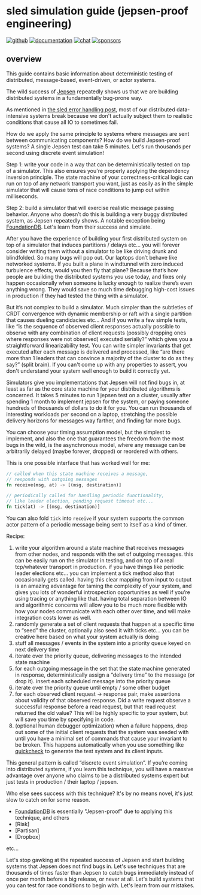 # sled simulation guide (jepsen-proof engineering)

[![github](https://img.shields.io/github/stars/spacejam/sled.svg?style=social)](https://github.com/spacejam/sled)
[![documentation](https://docs.rs/sled/badge.svg)](https://docs.rs/sled)
[![chat](https://img.shields.io/discord/509773073294295082.svg?logo=discord)](https://discord.gg/Z6VsXds)
[![sponsors](https://img.shields.io/opencollective/backers/sled)](https://github.com/sponsors/spacejam)

## overview

This guide contains basic information about deterministic testing of distributed, message-based, event-driven, or actor systems.

The wild success of [Jepsen](https://jepsen.io) repeatedly shows us that we are building distributed systems in a fundamentally bug-prone way.

As mentioned in [the sled error handling post](https://sled.rs/errors), most of our distributed data-intensive systems break because we don't actually subject them to realistic conditions that cause all IO to sometimes fail.

How do we apply the same principle to systems where messages are sent between communicating components? How do we build Jepsen-proof systems? A single Jepsen test can take 5 minutes. Let's run thousands per second using discrete event simulation!

Step 1: write your code in a way that can be deterministically tested on top of a simulator. This also ensures you're properly applying the dependency inversion principle. The state machine of your correctness-critical logic can run on top of any network transport you want, just as easily as in the simple simulator that will cause tons of race conditions to jump out within milliseconds.

Step 2: build a simulator that will exercise realistic message passing behavior. Anyone who doesn’t do this is building a very buggy distributed system, as Jepsen repeatedly shows. A notable exception being [FoundationDB](https://www.youtube.com/watch?v=4fFDFbi3toc). Let's learn from their success and simulate.

After you have the experience of building your first distributed system on top of a simulator that induces partitions / delays etc… you will forever consider writing them without a simulator to be like driving drunk and blindfolded. So many bugs will pop out. Our laptops don’t behave like networked systems. If you built a plane in windtunnel with zero induced turbulence effects, would you then fly that plane? Because that’s how people are building the distributed systems you use today, and fixes only happen occasionally when someone is lucky enough to realize there’s even anything wrong. They would save so much time debugging high-cost issues in production if they had tested the thing with a simulator.

But it’s not complex to build a simulator. Much simpler than the subtleties of CRDT convergence with dynamic membership or raft with a single partition that causes dueling candidacies etc… And if you write a few simple tests, like “is the sequence of observed client responses actually possible to observe with any combination of client requests (possibly dropping ones where responses were not observed) executed serially?” which gives you a straightforward linearizability test. You can write simpler invariants that get executed after each message is delivered and processed, like “are there more than 1 leaders that can convince a majority of the cluster to do as they say?” (split brain). If you can't come up with any properties to assert, you don't understand your system well enough to build it correctly yet.

Simulators give you implementations that Jepsen will not find bugs in, at least as far as the core state machine for your distributed algorithms is concerned. It takes 5 minutes to run 1 jepsen test on a cluster, usually after spending 1 month to implement jepsen for the system, or paying someone hundreds of thousands of dollars to do it for you. You can run thousands of interesting workloads per second on a laptop, stretching the possible delivery horizons for messages way farther, and finding far more bugs.

You can choose your timing assumption model, but the simplest to implement, and also the one that guarantees the freedom from the most bugs in the wild, is the asynchronous model, where any message can be arbitrarily delayed (maybe forever, dropped) or reordered with others.

This is one possible interface that has worked well for me:

```rust
// called when this state machine receives a message,
// responds with outgoing messages
fn receive(msg, at) -> [(msg, destination)]

// periodically called for handling periodic functionality,
// like leader election, pending request timeout etc...
fn tick(at) -> [(msg, destination)]
```

You can also fold `tick` into `receive` if your system supports the common actor pattern of a periodic message being sent to itself as a kind of timer.

Recipe:

1. write your algorithm around a state machine that receives messages from other nodes, and responds with the set of outgoing messages. this can be easily run on the simulator in testing, and on top of a real tcp/whatever transport in production. if you have things like periodic leader elections etc… you can implement a tick method also that occasionally gets called. having this clear mapping from input to output is an amazing advantage for taming the complexity of your system, and gives you lots of wonderful introspection opportunities as well if you’re using tracing or anything like that. having total separation between IO and algorithmic concerns will allow you to be much more flexible with how your nodes communicate with each other over time, and will make integration costs lower as well.
1. randomly generate a set of client requests that happen at a specific time to “seed” the cluster, optionally also seed it with ticks etc… you can be creative here based on what your system actually is doing
1. stuff all messages / events in the system into a priority queue keyed on next delivery time
1. iterate over the priority queue, delivering messages to the intended state machine
1. for each outgoing message in the set that the state machine generated in response, deterministically assign a “delivery time” to the message (or drop it). insert each scheduled message into the priority queue
1. iterate over the priority queue until empty / some other budget
1. for each observed client request -> response pair, make assertions about validity of that observed response. Did a write request observe a successful response before a read request, but that read request returned the old value? This will be highly specific to your system, but will save you time by specifying in code.
1. (optional human debugger optimization) when a failure happens, drop out some of the initial client requests that the system was seeded with until you have a minimal set of commands that cause your invariant to be broken. This happens automatically when you use something like [quickcheck](https://docs.rs/quickcheck) to generate the test system and its client inputs.

This general pattern is called “discrete event simulation”. If you’re coming into distributed systems, if you learn this technique, you will have a massive advantage over anyone who claims to be a distributed systems expert but just tests in production / their laptop / jepsen.

Who else sees success with this technique? It's by no means novel, it's just slow to catch on for some reason.

* [FoundationDB](https://www.youtube.com/watch?v=4fFDFbi3toc) is essentially "Jepsen-proof" due to applying this technique, and others
* [Riak]
* [Partisan]
* [Dropbox]

etc...

Let's stop gawking at the repeated success of Jepsen and start building systems that Jepsen does not find bugs in. Let's use techniques that are thousands of times faster than Jepsen to catch bugs immediately instead of once per month before a big release, or never at all. Let's build systems that you can test for race conditions to begin with. Let's learn from our mistakes.
